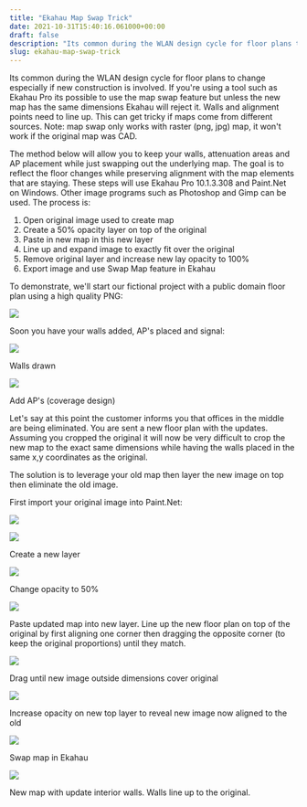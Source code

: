 ```yaml
---
title: "Ekahau Map Swap Trick"
date: 2021-10-31T15:40:16.061000+00:00
draft: false
description: "Its common during the WLAN design cycle for floor plans to change especially if new construction is involved. If you're using a tool such as Ekahau Pro its possible to use the map swap feature but unless the new map has the same dimensions Ekahau wil..."
slug: ekahau-map-swap-trick
---
```


Its common during the WLAN design cycle for floor plans to change especially if new construction is involved. If you're using a tool such as Ekahau Pro its possible to use the map swap feature but unless the new map has the same dimensions Ekahau will reject it. Walls and alignment points need to line up. This can get tricky if maps come from different sources. Note: map swap only works with raster (png, jpg) map, it won't work if the original map was CAD.

The method below will allow you to keep your walls, attenuation areas and AP placement while just swapping out the underlying map. The goal is to reflect the floor changes while preserving alignment with the map elements that are staying. These steps will use Ekahau Pro 10.1.3.308 and Paint.Net on Windows. Other image programs such as Photoshop and Gimp can be used. The process is:

1.  Open original image used to create map
2.  Create a 50% opacity layer on top of the original
3.  Paste in new map in this new layer
4.  Line up and expand image to exactly fit over the original
5.  Remove original layer and increase new lay opacity to 100%
6.  Export image and use Swap Map feature in Ekahau

To demonstrate, we'll start our fictional project with a public domain floor plan using a high quality PNG:

![](https://interframe.space/wp-content/uploads/2020/05/map1.png)

Soon you have your walls added, AP's placed and signal:

![](https://interframe.space/wp-content/uploads/2020/05/maps1-with-walls.png)

Walls drawn

![](https://interframe.space/wp-content/uploads/2020/05/maps1-wall-and-ap-sig-2.png)

Add AP's (coverage design)

Let's say at this point the customer informs you that offices in the middle are being eliminated. You are sent a new floor plan with the updates. Assuming you cropped the original it will now be very difficult to crop the new map to the exact same dimensions while having the walls placed in the same x,y coordinates as the original.

The solution is to leverage your old map then layer the new image on top then eliminate the old image.

First import your original image into Paint.Net:

![](https://interframe.space/wp-content/uploads/2020/05/pn_1-1024x785.png)

![](https://interframe.space/wp-content/uploads/2020/05/pn-add-layer-1024x721.png)

Create a new layer

![](https://interframe.space/wp-content/uploads/2020/05/layer-50-opacity.png)

Change opacity to 50%

![](https://interframe.space/wp-content/uploads/2020/05/new-map-on-top-layer-1024x641.png)

Paste updated map into new layer. Line up the new floor plan on top of the original by first aligning one corner then dragging the opposite corner (to keep the original proportions) until they match.

![](https://interframe.space/wp-content/uploads/2020/05/pn-line-up-layers.png)

Drag until new image outside dimensions cover original

![](https://interframe.space/wp-content/uploads/2020/05/pn-merged-complete.png)

Increase opacity on new top layer to reveal new image now aligned to the old

![](https://interframe.space/wp-content/uploads/2020/05/ek-swap-menu.png)

Swap map in Ekahau

![](https://interframe.space/wp-content/uploads/2020/05/ek-final.png)

New map with update interior walls. Walls line up to the original.
